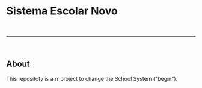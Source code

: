 <!DOCTYPE html>
<html>
<head>
</head>
<body>
	<h1>Sistema Escolar Novo</h1>
<div style="display: inline-block;"">
	<div style="height: 50%;>
		<img src="img/ScreenS-homeSEN.PNG">
	</div>
	<div style="height: 50%;>
		<img src="img/ScreenS-cadAluno.PNG">
	</div>
</div>

<hr><br>
	<h2>About</h2>
	<p>This repositoty is a rr project to change the School System ("begin").</p>

</body>
</html>